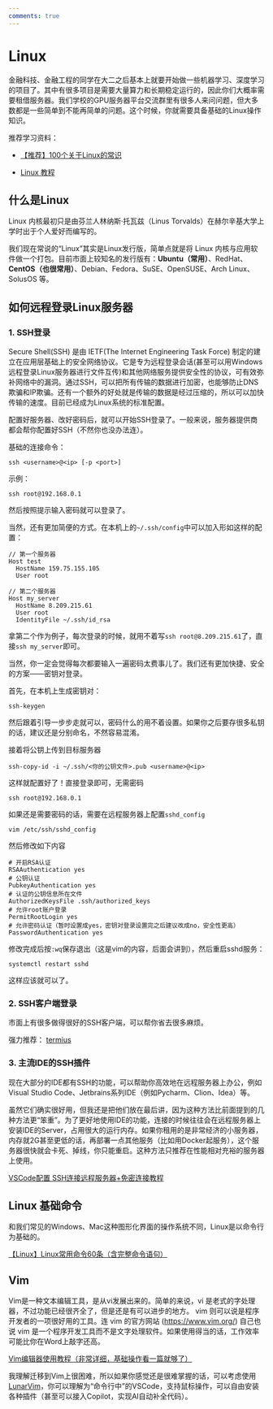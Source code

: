 ```yaml
---
comments: true
---
```


# Linux

金融科技、金融工程的同学在大二之后基本上就要开始做一些机器学习、深度学习的项目了。其中有很多项目是需要大量算力和长期稳定运行的，因此你们大概率需要租借服务器。我们学校的GPU服务器平台交流群里有很多人来问问题，但大多数都是一些简单到不能再简单的问题。这个时候，你就需要具备基础的Linux操作知识。

推荐学习资料：

- [【推荐】100个关于Linux的常识](https://www.bilibili.com/video/BV1BMGkzcE21?vd_source=9e94008dbf76e399a164028430118348)

- [Linux 教程](https://www.runoob.com/linux/linux-tutorial.html)

## 什么是Linux

Linux 内核最初只是由芬兰人林纳斯·托瓦兹（Linus Torvalds）在赫尔辛基大学上学时出于个人爱好而编写的。

我们现在常说的“Linux”其实是Linux发行版，简单点就是将 Linux 内核与应用软件做一个打包。目前市面上较知名的发行版有：**Ubuntu（常用）**、RedHat、**CentOS（也很常用）**、Debian、Fedora、SuSE、OpenSUSE、Arch Linux、SolusOS 等。

## 如何远程登录Linux服务器

### 1. SSH登录

Secure Shell(SSH) 是由 IETF(The Internet Engineering Task Force) 制定的建立在应用层基础上的安全网络协议。它是专为远程登录会话(甚至可以用Windows远程登录Linux服务器进行文件互传)和其他网络服务提供安全性的协议，可有效弥补网络中的漏洞。通过SSH，可以把所有传输的数据进行加密，也能够防止DNS欺骗和IP欺骗。还有一个额外的好处就是传输的数据是经过压缩的，所以可以加快传输的速度。目前已经成为Linux系统的标准配置。

配置好服务器、改好密码后，就可以开始SSH登录了。一般来说，服务器提供商都会帮你配置好SSH（不然你也没办法连）。

基础的连接命令：
```
ssh <username>@<ip> [-p <port>]
```

示例：
```
ssh root@192.168.0.1
```

然后按照提示输入密码就可以登录了。

当然，还有更加简便的方式。在本机上的`~/.ssh/config`中可以加入形如这样的配置：

```
// 第一个服务器
Host test
  HostName 159.75.155.105
  User root

// 第二个服务器
Host my_server
  HostName 8.209.215.61
  User root
  IdentityFile ~/.ssh/id_rsa
```

拿第二个作为例子，每次登录的时候，就用不着写`ssh root@8.209.215.61`了，直接`ssh my_server`即可。

当然，你一定会觉得每次都要输入一遍密码太费事儿了。我们还有更加快捷、安全的方案——密钥对登录。

首先，在本机上生成密钥对：

```
ssh-keygen
```

然后跟着引导一步步走就可以，密码什么的用不着设置。如果你之后要存很多私钥的话，建议还是分别命名，不然容易混淆。

接着将公钥上传到目标服务器
```
ssh-copy-id -i ~/.ssh/<你的公钥文件>.pub <username>@<ip>
```

这样就配置好了！直接登录即可，无需密码

```
ssh root@192.168.0.1
```

如果还是需要密码的话，需要在远程服务器上配置`sshd_config`

```
vim /etc/ssh/sshd_config
```

然后修改如下内容

```
# 开启RSA认证
RSAAuthentication yes
# 公钥认证
PubkeyAuthentication yes
# 认证的公钥信息所在文件
AuthorizedKeysFile .ssh/authorized_keys
# 允许root账户登录
PermitRootLogin yes
# 允许密码认证（暂时设置成yes，密钥对登录设置完之后建议改成no，安全性更高）
PasswordAuthentication yes
```

修改完成后按`:wq`保存退出（这是vim的内容，后面会讲到），然后重启sshd服务：

```
systemctl restart sshd
```

这样应该就可以了。

### 2. SSH客户端登录

市面上有很多做得很好的SSH客户端，可以帮你省去很多麻烦。

强力推荐：
[termius](https://termius.com)

### 3. 主流IDE的SSH插件

现在大部分的IDE都有SSH的功能，可以帮助你高效地在远程服务器上办公，例如Visual Studio Code、Jetbrains系列IDE（例如Pycharm、Clion、Idea）等。

虽然它们确实很好用，但我还是把他们放在最后讲，因为这种方法比前面提到的几种方法更“笨重”。为了更好地使用IDE的功能，连接的时候往往会在远程服务器上安装IDE的Server，占用很大的运行内存。如果你租用的是非常经济的小服务器，内存就2G甚至更低的话，再部署一点其他服务（比如用Docker起服务），这个服务器很快就会卡死、掉线，你只能重启。这种方法只推荐在性能相对充裕的服务器上使用。

[VSCode配置 SSH连接远程服务器+免密连接教程](https://zhuanlan.zhihu.com/p/667236864?s_r=0)

## Linux 基础命令

和我们常见的Windows、Mac这种图形化界面的操作系统不同，Linux是以命令行为基础的。

[【Linux】Linux常用命令60条（含完整命令语句）](https://blog.csdn.net/wzk4869/article/details/132855372)

## Vim

Vim是一种文本编辑工具，是从vi发展出来的。简单的来说，vi 是老式的字处理器，不过功能已经很齐全了，但是还是有可以进步的地方。 vim 则可以说是程序开发者的一项很好用的工具。连 vim 的官方网站 (https://www.vim.org/) 自己也说 vim 是一个程序开发工具而不是文字处理软件。如果使用得当的话，工作效率可能比你在Word上敲字还高。

[Vim编辑器使用教程（非常详细，基础操作看一篇就够了）](https://blog.csdn.net/weixin_58849785/article/details/137153298)

我理解迁移到Vim上很困难，所以如果你感觉还是很难掌握的话，可以考虑使用[LunarVim](https://www.lunarvim.org)，你可以理解为“命令行中”的VSCode，支持鼠标操作，可以自由安装各种插件（甚至可以接入Copilot，实现AI自动补全代码）。
